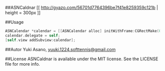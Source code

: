 ##ASNCaldnar
[[ http://gyazo.com/56701d7764396be7f41e8259359c121b | height = 300px ]]

##Usage

```objectivec
ASNCalendar *calendar = [[ASNCalendar alloc] initWithFrame:CGRectMake(0, 80, 320, 303)];
calendar.delegate = self;
[self.view addSubview:calendar];
```````

##Autor
Yuki Asano, yuuki.1224.softtennis@gmail.com

##License
ASNCaldnar is available under the MIT license. See the LICENSE file for more info.
